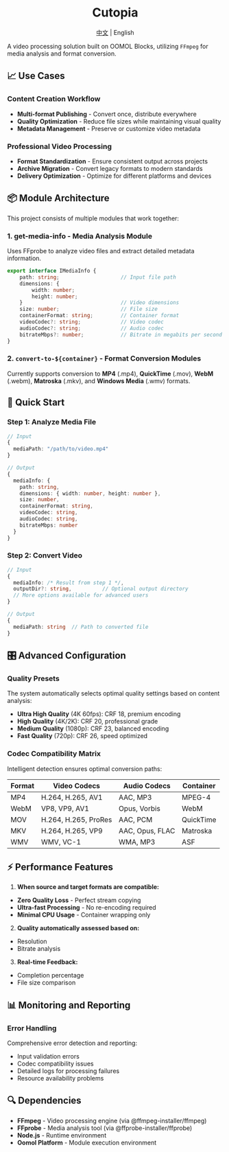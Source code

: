 <div align=center>
  <h1>Cutopia</h1>
  <p><a href="./README_CN.md">中文</a> | English</p>
</div>

A video processing solution built on OOMOL Blocks, utilizing `FFmpeg` for media analysis and format conversion.

## 📈 Use Cases

### Content Creation Workflow
- **Multi-format Publishing** - Convert once, distribute everywhere
- **Quality Optimization** - Reduce file sizes while maintaining visual quality
- **Metadata Management** - Preserve or customize video metadata

### Professional Video Processing
- **Format Standardization** - Ensure consistent output across projects
- **Archive Migration** - Convert legacy formats to modern standards
- **Delivery Optimization** - Optimize for different platforms and devices

## 📦 Module Architecture

This project consists of multiple modules that work together:

### 1. **get-media-info** - Media Analysis Module
Uses FFprobe to analyze video files and extract detailed metadata information.

```ts
export interface IMediaInfo {
    path: string;                    // Input file path
    dimensions: {
        width: number;
        height: number;
    }                                // Video dimensions
    size: number;                    // File size
    containerFormat: string;         // Container format
    videoCodec?: string;             // Video codec
    audioCodec?: string;             // Audio codec
    bitrateMbps?: number;            // Bitrate in megabits per second
}
```

### 2. `convert-to-${container}` - Format Conversion Modules

Currently supports conversion to **MP4** (.mp4), **QuickTime** (.mov), **WebM** (.webm), **Matroska** (.mkv), and **Windows Media** (.wmv) formats.

## 🚀 Quick Start

### Step 1: Analyze Media File
```typescript
// Input
{
  mediaPath: "/path/to/video.mp4"
}

// Output
{
  mediaInfo: {
    path: string,
    dimensions: { width: number, height: number },
    size: number,
    containerFormat: string,
    videoCodec: string,
    audioCodec: string,
    bitrateMbps: number
  }
}
```

### Step 2: Convert Video
```typescript
// Input
{
  mediaInfo: /* Result from step 1 */,
  outputDir?: string,          // Optional output directory
  // More options available for advanced users
}

// Output
{
  mediaPath: string  // Path to converted file
}
```

## 🎛️ Advanced Configuration

### Quality Presets
The system automatically selects optimal quality settings based on content analysis:

- **Ultra High Quality** (4K 60fps): CRF 18, premium encoding
- **High Quality** (4K/2K): CRF 20, professional grade
- **Medium Quality** (1080p): CRF 23, balanced encoding
- **Fast Quality** (720p): CRF 26, speed optimized

### Codec Compatibility Matrix
Intelligent detection ensures optimal conversion paths:

| Format | Video Codecs | Audio Codecs | Container |
|--------|-------------|-------------|-----------|
| MP4    | H.264, H.265, AV1 | AAC, MP3 | MPEG-4 |
| WebM   | VP8, VP9, AV1 | Opus, Vorbis | WebM |
| MOV    | H.264, H.265, ProRes | AAC, PCM | QuickTime |
| MKV    | H.264, H.265, VP9 | AAC, Opus, FLAC | Matroska |
| WMV    | WMV, VC-1 | WMA, MP3 | ASF |

## ⚡ Performance Features

1. **When source and target formats are compatible:**
- **Zero Quality Loss** - Perfect stream copying
- **Ultra-fast Processing** - No re-encoding required
- **Minimal CPU Usage** - Container wrapping only

2. **Quality automatically assessed based on:**
- Resolution
- Bitrate analysis

3. **Real-time Feedback:**
- Completion percentage
- File size comparison

## 📊 Monitoring and Reporting

### Error Handling
Comprehensive error detection and reporting:
- Input validation errors
- Codec compatibility issues
- Detailed logs for processing failures
- Resource availability problems

## 🔍 Dependencies

- **FFmpeg** - Video processing engine (via @ffmpeg-installer/ffmpeg)
- **FFprobe** - Media analysis tool (via @ffprobe-installer/ffprobe)
- **Node.js** - Runtime environment
- **Oomol Platform** - Module execution environment
